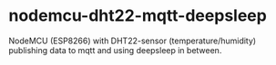 # nodemcu-dht22-mqtt-deepsleep
NodeMCU (ESP8266) with DHT22-sensor (temperature/humidity) publishing data to mqtt and using deepsleep in between.
